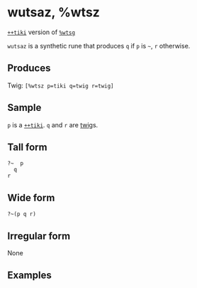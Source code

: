 wutsaz, %wtsz
======================

[`++tiki`]() version of [`%wtsg`]()

`wutsaz` is a synthetic rune that produces `q` if `p` is `~`, `r`
otherwise.

Produces
--------

Twig: `[%wtsz p=tiki q=twig r=twig]`

Sample
------

`p` is a [`++tiki`](). `q` and `r` are [twig]()s.

Tall form
---------

    ?~  p
      q
    r

Wide form
---------

    ?~(p q r)

Irregular form
--------------

None

Examples
--------
